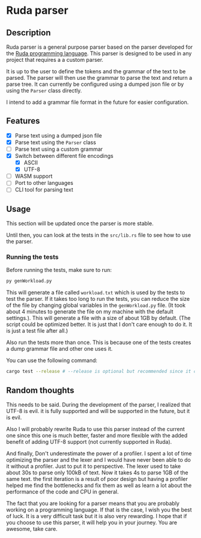 # Ruda parser

## Description

Ruda parser is a general purpose parser based on the parser developed for the [Ruda programming language](https://github.com/it-2001/Ruda/tree/main). This parser is designed to be used in any project that requires a a custom parser.

It is up to the user to define the tokens and the grammar of the text to be parsed. The parser will then use the grammar to parse the text and return a parse tree. It can currently be configured using a dumped json file or by using the `Parser` class directly.

I intend to add a grammar file format in the future for easier configuration.

## Features

- [x] Parse text using a dumped json file
- [x] Parse text using the `Parser` class
- [ ] Parse text using a custom grammar
- [x] Switch between different file encodings
    - [x] ASCII
    - [x] UTF-8
- [ ] WASM support
- [ ] Port to other languages
- [ ] CLI tool for parsing text

## Usage

This section will be updated once the parser is more stable.

Until then, you can look at the tests in the `src/lib.rs` file to see how to use the parser.

### Running the tests

Before running the tests, make sure to run:

```bash
py genWorkload.py
```

This will generate a file called `workload.txt` which is used by the tests to test the parser. If it takes too long to run the tests, you can reduce the size of the file by changing global variables in the `genWorkload.py` file. (It took about 4 minutes to generate the file on my machine with the default settings.). This will generate a file with a size of about 1GB by default. (The script could be optimized better. It is just that I don't care enough to do it. It is just a test file after all.)

Also run the tests more than once. This is because one of the tests creates a dump grammar file and other one uses it.

You can use the following command:

```bash
cargo test --release # --release is optional but recommended since it could take longer to run the tests without it
```

## Random thoughts

This needs to be said. During the development of the parser, I realized that UTF-8 is evil. it is fully supported and will be supported in the future, but it is evil.

Also I will probably rewrite Ruda to use this parser instead of the current one since this one is much better, faster and more flexible with the added benefit of adding UTF-8 support (not currently supported in Ruda).

And finally, Don't underestimate the power of a profiler. I spent a lot of time optimizing the parser and the lexer and I would have never been able to do it without a profiler. Just to put it to perspective. The lexer used to take about 30s to parse only 100kB of text. Now it takes 4s to parse 1GB of the same text. the first iteration is a result of poor design but having a profiler helped me find the bottlenecks and fix them as well as learn a lot about the performance of the code and CPU in general.

The fact that you are looking for a parser means that you are probably working on a programming language. If that is the case, I wish you the best of luck. It is a very difficult task but it is also very rewarding. I hope that if you choose to use this parser, it will help you in your journey. You are awesome, take care.
